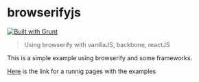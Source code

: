 browserifyjs
====================
[![Built with Grunt](https://cdn.gruntjs.com/builtwith.png)](http://gruntjs.com/)


> Using browserify with vanillaJS, backbone, reactJS

This is a simple example using browserify and some frameworks.
 
[Here](http://omerherera.github.io/browserifyjs/) is the link for a runnig pages with the examples
